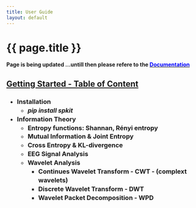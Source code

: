 ```yaml
---
title: User Guide
layout: default
---
```


# {{ page.title }}

<div id="index-grid-full" class="section group">
  <div class="index-paragraph docutils container"><p> <strong> Page is being updated ...untill then please refere to  the  <a href="https://spkit.readthedocs.io/en/latest/" target="_blank"><font color="blue">Documentation</font></a></strong></p></div>
</div>


<div id="index-grid-half" class="section group">
<h2 style="text-align:left;"><u>Getting Started - Table of Content</u></h2>
<h3 style="text-align:left;">
<ul class="simple" style="line-height:1.4;">
  <li><a>Installation</a>
    <ul class="simple">
    <li><i><font size="3">pip install spkit</font></i></li>
    </ul></li>
  <li><a>Information Theory</a>
    <ul class="simple">
    <li><a>Entropy functions: Shannan, Rényi entropy</a></li>
    <li><a>Mutual Information & Joint Entropy</a></li>
    <li><a>Cross Entropy & KL-divergence</a></li>
    <li><a>EEG Signal Analysis</a></li>
  </li>
  <li><a>Wavelet Analysis</a>
    <ul class="simple">
    <li><a>Continues Wavelet Transform - CWT - (complext wavelets)</a></li>
    <li><a>Discrete Wavelet Transform - DWT</a></li>
    <li><a>Wavelet Packet Decomposition - WPD</a></li>
    </ul></li>
</ul>
</h3>
</div>
<div id="index-grid-full" class="section group"></div>
